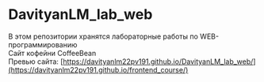 # DavityanLM_lab_web
В этом репозитории хранятся лабораторные работы по WEB-программированию<br>
Сайт кофейни CoffeeBean <br>
Превью сайта: [https://davityanlm22pv191.github.io/DavityanLM_lab_web/](https://davityanlm22pv191.github.io/frontend_course/)


